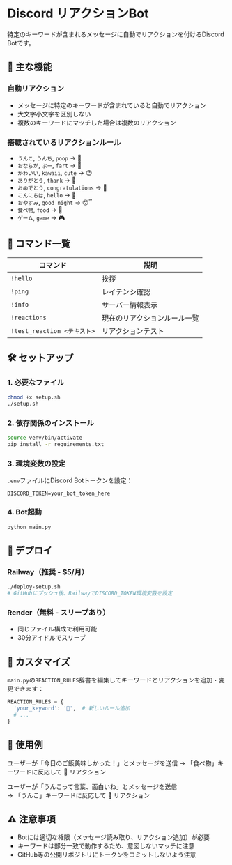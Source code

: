# Discord リアクションBot

特定のキーワードが含まれるメッセージに自動でリアクションを付けるDiscord Botです。

## 🎯 主な機能

### 自動リアクション
- メッセージに特定のキーワードが含まれていると自動でリアクション
- 大文字小文字を区別しない
- 複数のキーワードにマッチした場合は複数のリアクション

### 搭載されているリアクションルール
- `うんこ`, `うんち`, `poop` → 💩
- `おならが`, `ぷー`, `fart` → 💨
- `かわいい`, `kawaii`, `cute` → 😍
- `ありがとう`, `thank` → 🙏
- `おめでとう`, `congratulations` → 🎉
- `こんにちは`, `hello` → 👋
- `おやすみ`, `good night` → 😴
- `食べ物`, `food` → 🍕
- `ゲーム`, `game` → 🎮

## 🤖 コマンド一覧

| コマンド | 説明 |
|---------|------|
| `!hello` | 挨拶 |
| `!ping` | レイテンシ確認 |
| `!info` | サーバー情報表示 |
| `!reactions` | 現在のリアクションルール一覧 |
| `!test_reaction <テキスト>` | リアクションテスト |

## 🛠️ セットアップ

### 1. 必要なファイル
```bash
chmod +x setup.sh
./setup.sh
```

### 2. 依存関係のインストール
```bash
source venv/bin/activate
pip install -r requirements.txt
```

### 3. 環境変数の設定
`.env`ファイルにDiscord Botトークンを設定：
```
DISCORD_TOKEN=your_bot_token_here
```

### 4. Bot起動
```bash
python main.py
```

## 🚀 デプロイ

### Railway（推奨 - $5/月）
```bash
./deploy-setup.sh
# GitHubにプッシュ後、RailwayでDISCORD_TOKEN環境変数を設定
```

### Render（無料 - スリープあり）
- 同じファイル構成で利用可能
- 30分アイドルでスリープ

## 🔧 カスタマイズ

`main.py`の`REACTION_RULES`辞書を編集してキーワードとリアクションを追加・変更できます：

```python
REACTION_RULES = {
  'your_keyword': '🎯',  # 新しいルール追加
  # ...
}
```

## 📝 使用例

ユーザーが「今日のご飯美味しかった！」とメッセージを送信
→ 「食べ物」キーワードに反応して 🍕 リアクション

ユーザーが「うんこって言葉、面白いね」とメッセージを送信  
→ 「うんこ」キーワードに反応して 💩 リアクション

## ⚠️ 注意事項

- Botには適切な権限（メッセージ読み取り、リアクション追加）が必要
- キーワードは部分一致で動作するため、意図しないマッチに注意
- GitHub等の公開リポジトリにトークンをコミットしないよう注意
